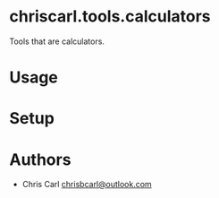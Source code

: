 # chriscarl.tools.calculators
Tools that are calculators.


# Usage


# Setup


# Authors
- Chris Carl <chrisbcarl@outlook.com>
